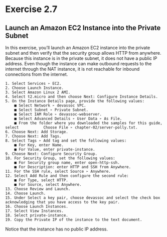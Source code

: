 # Exercise 2.7## Launch an Amazon EC2 Instance into the Private SubnetIn this exercise, you’ll launch an Amazon EC2 instance into the private subnet and thenverify that the security group allows HTTP from anywhere. Because this instance is inthe private subnet, it does not have a public IP address. Even though the instance canmake outbound requests to the internet through the NAT instance, it is not reachable forinbound connections from the internet.	1. Select Services ➢ EC2.	2. Choose Launch Instance.	3. Select Amazon Linux 2 AMI.	4. Select t2.micro and then choose Next: Configure Instance Details.	5. On the Instance Details page, provide the following values:		■ Select Network ➢ devassoc VPC.		■ Select Subnet ➢ Private Subnet.		■ Select IAM Role ➢ devassoc-webserver.		■ Select Advanced Details ➢ User Data ➢ As File.		■ From the folder where you downloaded the samples for this guide, select 			Choose File ➢ chapter-02/server-polly.txt.
	6. Choose Next: Add Storage.	7. Choose Next: Add Tags.	8. Select Tags ➢ Add tag and set the following values:		■ For Key, enter Name.		■ For Value, enter private-instance.	9. Choose Next: Configure Security Group.	10. For Security Group, set the following values:		■ For Security group name, enter open-http-ssh.		■ For Description: enter HTTP and SSH from Anywhere.	11. For the SSH rule, select Source ➢ Anywhere.	12. Select Add Rule and then configure the second rule:		■ For Type, select HTTP.		■ For Source, select Anywhere.	13. Choose Review and Launch.	14. Choose Launch.	15. Under Select a key pair, choose devassoc and select the check box acknowledging that you have access to the key pair.	16. Choose Launch Instances.	17. Select View Instances.	18. Select private-instance.	19. Copy the Private IP of the instance to the text document.Notice that the instance has no public IP address.